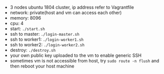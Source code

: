 - 3 nodes ubuntu 1804 cluster, ip address refer to Vagrantfile
- network: private(host and vm can access each other)
- memory: 8096
- cpu: 4
- start: `./start.sh`
- ssh to master:  `./login-master.sh`
- ssh to worker1:  `./login-worker1.sh`
- ssh to worker2:  `./login-worker2.sh`
- destroy: `./destroy.sh`
- your own public key uploaded to the vm to enable generic SSH
- sometimes vm is not accessible from host, try `sudo route -n flush` and then reboot your host machine
